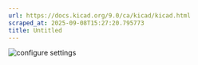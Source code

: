 ```yaml
---
url: https://docs.kicad.org/9.0/ca/kicad/kicad.html
scraped_at: 2025-09-08T15:27:20.795773
title: Untitled
---
```


![configure settings](images/configure_settings.png)

